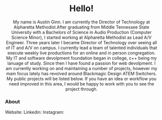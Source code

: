
<h1 align="center">Hello!</h1>
<p align="center">My name is Austin Ginn.  I am currently the Director of Technology at Alpharetta Methodist.After graduating from Middle Tennessee State University with a Bachelors of Science in Audio Production (Computer Science Minor), I started working at Alpharetta Methodist as Lead A/V Engineer.  Three years later I became Director of Technology over seeing all of IT and A/V on campus. I currently lead a team of talented individuals that execute weekly live productions for an online and in person congregation. My IT and software devolpment foundation began in college, c++ being my lanuage of study.  Since then I have found a passion for web devolpment. I am currently working on and maintaining a number of projects, however my main focus lately has revolved around Blackmagic Design ATEM Switchers. My public projects will be listed below.  If you have an idea or workflow you need improved in this area, I would be happy to work with you to see the project through.</p>

### About
Website:
Linkedin:
Instagram:

